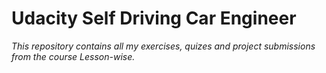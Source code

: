# Udacity Self Driving Car Engineer

_This repository contains all my exercises, quizes and project submissions from the course Lesson-wise._

